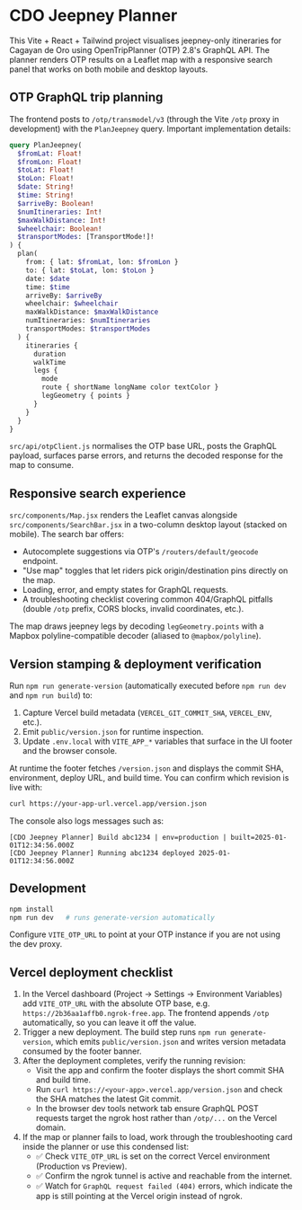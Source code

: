 # CDO Jeepney Planner

This Vite + React + Tailwind project visualises jeepney-only itineraries for Cagayan de Oro using OpenTripPlanner (OTP) 2.8's GraphQL API. The planner renders OTP results on a Leaflet map with a responsive search panel that works on both mobile and desktop layouts.

## OTP GraphQL trip planning

The frontend posts to `/otp/transmodel/v3` (through the Vite `/otp` proxy in development) with the `PlanJeepney` query. Important implementation details:

```graphql
query PlanJeepney(
  $fromLat: Float!
  $fromLon: Float!
  $toLat: Float!
  $toLon: Float!
  $date: String!
  $time: String!
  $arriveBy: Boolean!
  $numItineraries: Int!
  $maxWalkDistance: Int!
  $wheelchair: Boolean!
  $transportModes: [TransportMode!]!
) {
  plan(
    from: { lat: $fromLat, lon: $fromLon }
    to: { lat: $toLat, lon: $toLon }
    date: $date
    time: $time
    arriveBy: $arriveBy
    wheelchair: $wheelchair
    maxWalkDistance: $maxWalkDistance
    numItineraries: $numItineraries
    transportModes: $transportModes
  ) {
    itineraries {
      duration
      walkTime
      legs {
        mode
        route { shortName longName color textColor }
        legGeometry { points }
      }
    }
  }
}
```

`src/api/otpClient.js` normalises the OTP base URL, posts the GraphQL payload, surfaces parse errors, and returns the decoded response for the map to consume.

## Responsive search experience

`src/components/Map.jsx` renders the Leaflet canvas alongside `src/components/SearchBar.jsx` in a two-column desktop layout (stacked on mobile). The search bar offers:

- Autocomplete suggestions via OTP's `/routers/default/geocode` endpoint.
- "Use map" toggles that let riders pick origin/destination pins directly on the map.
- Loading, error, and empty states for GraphQL requests.
- A troubleshooting checklist covering common 404/GraphQL pitfalls (double `/otp` prefix, CORS blocks, invalid coordinates, etc.).

The map draws jeepney legs by decoding `legGeometry.points` with a Mapbox polyline-compatible decoder (aliased to `@mapbox/polyline`).

## Version stamping & deployment verification

Run `npm run generate-version` (automatically executed before `npm run dev` and `npm run build`) to:

1. Capture Vercel build metadata (`VERCEL_GIT_COMMIT_SHA`, `VERCEL_ENV`, etc.).
2. Emit `public/version.json` for runtime inspection.
3. Update `.env.local` with `VITE_APP_*` variables that surface in the UI footer and the browser console.

At runtime the footer fetches `/version.json` and displays the commit SHA, environment, deploy URL, and build time. You can confirm which revision is live with:

```bash
curl https://your-app-url.vercel.app/version.json
```

The console also logs messages such as:

```
[CDO Jeepney Planner] Build abc1234 | env=production | built=2025-01-01T12:34:56.000Z
[CDO Jeepney Planner] Running abc1234 deployed 2025-01-01T12:34:56.000Z
```

## Development

```bash
npm install
npm run dev   # runs generate-version automatically
```

Configure `VITE_OTP_URL` to point at your OTP instance if you are not using the dev proxy.

## Vercel deployment checklist

1. In the Vercel dashboard (Project → Settings → Environment Variables) add
   `VITE_OTP_URL` with the absolute OTP base, e.g. `https://2b36aa1affb0.ngrok-free.app`.
   The frontend appends `/otp` automatically, so you can leave it off the value.
2. Trigger a new deployment. The build step runs `npm run generate-version`, which emits
   `public/version.json` and writes version metadata consumed by the footer banner.
3. After the deployment completes, verify the running revision:
   - Visit the app and confirm the footer displays the short commit SHA and build time.
   - Run `curl https://<your-app>.vercel.app/version.json` and check the SHA matches the
     latest Git commit.
   - In the browser dev tools network tab ensure GraphQL POST requests target the ngrok
     host rather than `/otp/...` on the Vercel domain.
4. If the map or planner fails to load, work through the troubleshooting card inside the
   planner or use this condensed list:
   - ✅ Check `VITE_OTP_URL` is set on the correct Vercel environment (Production vs Preview).
   - ✅ Confirm the ngrok tunnel is active and reachable from the internet.
   - ✅ Watch for `GraphQL request failed (404)` errors, which indicate the app is still
     pointing at the Vercel origin instead of ngrok.
